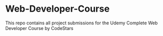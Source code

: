 # Web-Developer-Course
This repo contains all project submissions for the Udemy Complete Web Developer Course by CodeStars
